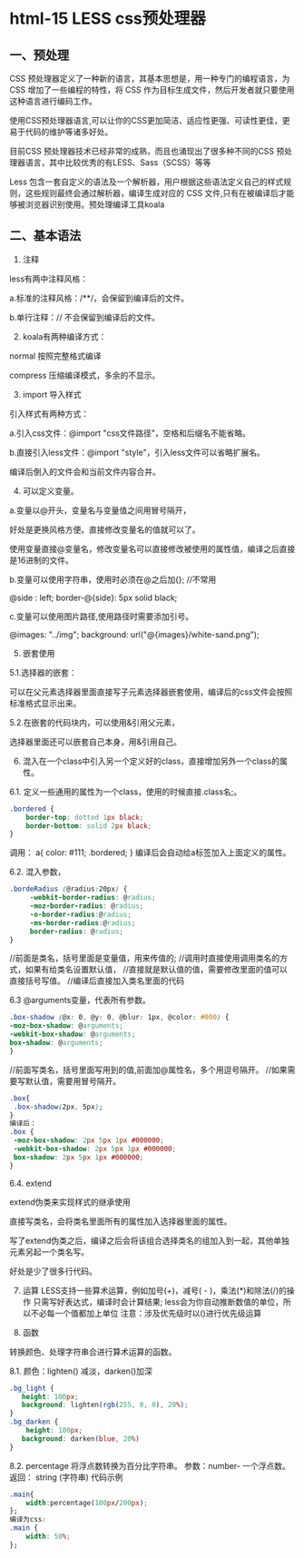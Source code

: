 # html-15 LESS css预处理器
## 一、预处理
CSS 预处理器定义了一种新的语言，其基本思想是，用一种专门的编程语言，为 CSS 增加了一些编程的特性，将 CSS 作为目标生成文件，然后开发者就只要使用这种语言进行编码工作。

使用CSS预处理器语言,可以让你的CSS更加简洁、适应性更强、可读性更佳，更易于代码的维护等诸多好处。

目前CSS 预处理器技术已经非常的成熟，而且也涌现出了很多种不同的CSS 预处理器语言，其中比较优秀的有LESS、Sass（SCSS）等等

Less 包含一套自定义的语法及一个解析器，用户根据这些语法定义自己的样式规则，这些规则最终会通过解析器，编译生成对应的 CSS 文件,只有在被编译后才能够被浏览器识别使用。预处理编译工具koala




## 二、基本语法
1. 注释

less有两中注释风格：

a.标准的注释风格：/**/，会保留到编译后的文件。

b.单行注释：// 不会保留到编译后的文件。


2. koala有两种编译方式：

normal 按照完整格式编译

compress 压缩编译模式，多余的不显示。



3. import 导入样式

引入样式有两种方式：

a.引入css文件：@import "css文件路径"，空格和后缀名不能省略。

b.直接引入less文件：@import "style"，引入less文件可以省略扩展名。

编译后倒入的文件会和当前文件内容合并。


4. 可以定义变量。

a.变量以@开头，变量名与变量值之间用冒号隔开，

好处是更换风格方便。直接修改变量名的值就可以了。

使用变量直接@变量名，修改变量名可以直接修改被使用的属性值，编译之后直接是16进制的文件。



b.变量可以使用字符串，使用时必须在@之后加{}; //不常用

@side : left; border-@{side}: 5px solid black;

c.变量可以使用图片路径,使用路径时需要添加引号。

 @images: "../img"; background: url("@{images}/white-sand.png");





5. 嵌套使用

5.1.选择器的嵌套：

可以在父元素选择器里面直接写子元素选择器嵌套使用，编译后的css文件会按照标准格式显示出来。

5.2.在嵌套的代码块内，可以使用&引用父元素，

选择器里面还可以嵌套自己本身，用&引用自己。

 


6. 混入在一个class中引入另一个定义好的class，直接增加另外一个class的属性。

6.1. 定义一些通用的属性为一个class，使用的时候直接.class名;。


```css
.bordered {    
    border-top: dotted 1px black;
    border-bottom: solid 2px black;
}
```
调用：
a{
   color: #111;
   .bordered;
} 编译后会自动给a标签加入上面定义的属性。


    

6.2. 混入参数，

```css
.bordeRadius (@radius:20px) {
     -webkit-border-radius: @radius;
     -moz-border-radius: @radius;
     -o-border-radius:@radius;
     -ms-border-radius:@radius;
     border-radius: @radius; 
}
```
//前面是类名，括号里面是变量值，用来传值的; //调用时直接使用调用类名的方式，如果有给类名设置默认值， //直接就是默认值的值，需要修改里面的值可以直接括号写值。 //编译后直接加入类名里面的代码


6.3 @arguments变量，代表所有参数。
```css
.box-shadow (@x: 0, @y: 0, @blur: 1px, @color: #000) {
-moz-box-shadow: @arguments;
-webkit-box-shadow: @arguments;
box-shadow: @arguments;
}
```
//前面写类名，括号里面写用到的值,前面加@属性名，多个用逗号隔开。 //如果需要写默认值，需要用冒号隔开。
```css
.box{
 .box-shadow(2px, 5px); 
} 
编译后： 
.box {
 -moz-box-shadow: 2px 5px 1px #000000;
 -webkit-box-shadow: 2px 5px 1px #000000;
 box-shadow: 2px 5px 1px #000000; 
}
```


6.4. extend

  extend伪类来实现样式的继承使用

直接写类名，会将类名里面所有的属性加入选择器里面的属性。

写了extend伪类之后，编译之后会将该组合选择类名的组加入到一起，其他单独元素另起一个类名写。

好处是少了很多行代码。




7. 运算
LESS支持一些算术运算，例如加号(+)，减号( - )，乘法(*)和除法(/)的操作 只需写好表达式，编译时会计算结果; less会为你自动推断数值的单位，所以不必每一个值都加上单位 注意：涉及优先级时以()进行优先级运算




8. 函数

转换颜色、处理字符串合进行算术运算的函数。

8.1. 颜色：lighten() 减淡，darken()加深

```css
.bg_light {
   height: 100px;
   background: lighten(rgb(255, 0, 0), 20%);
}
.bg_darken {   
    height: 100px;
   background: darken(blue, 20%)
}
```
8.2. percentage 将浮点数转换为百分比字符串。
参数：number- 一个浮点数。 返回： string (字符串) 代码示例

```css
.main{
    width:percentage(100px/200px);
};
编译为css:
.main {
    width: 50%;
};
```
